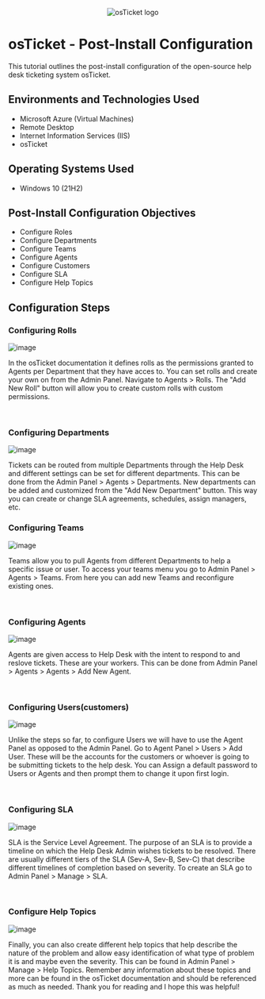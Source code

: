 <p align="center">
<img src="https://i.imgur.com/Clzj7Xs.png" alt="osTicket logo"/>
</p>

<h1>osTicket - Post-Install Configuration</h1>
This tutorial outlines the post-install configuration of the open-source help desk ticketing system osTicket.<br />

<h2>Environments and Technologies Used</h2>

- Microsoft Azure (Virtual Machines)
- Remote Desktop
- Internet Information Services (IIS)
- osTicket

<h2>Operating Systems Used </h2>

- Windows 10</b> (21H2)

<h2>Post-Install Configuration Objectives</h2>

- Configure Roles
- Configure Departments
- Configure Teams
- Configure Agents
- Configure Customers
- Configure SLA
- Configure Help Topics

<h2>Configuration Steps</h2>

<h3>Configuring Rolls</h3>

![image](https://github.com/GavinInSpace/post-install-config/assets/153689700/dddd7bee-3ca7-4220-8d01-ad0039a08799)

<p>
  In the osTicket documentation it defines rolls as the permissions granted to Agents per Department that they have acces to. You can set rolls and create your own on from the Admin Panel. Navigate to Agents > Rolls. The "Add New Roll" button will allow you to create custom rolls with custom permissions.
</p>
<br />

<h3>Configuring Departments</h3>

![image](https://github.com/GavinInSpace/post-install-config/assets/153689700/4badc448-f78c-4c30-af69-fb69d82d0336)

<p>
  Tickets can be routed from multiple Departments through the Help Desk and different settings can be set for different departments. This can be done from the Admin Panel > Agents > Departments. New departments can be added and customized from the "Add New Department" button. This way you can create or change SLA agreements, schedules, assign managers, etc.
<br />

<h3>Configuring Teams</h3>

![image](https://github.com/GavinInSpace/post-install-config/assets/153689700/c05abce9-fb69-4c6d-a135-b0cc52fc420c)

<p>
  Teams allow you to pull Agents from different Departments to help a specific issue or user. To access your teams menu you go to Admin Panel > Agents > Teams. From here you can add new Teams and reconfigure existing ones.
</p>
<br />

<h3>Configuring Agents</h3>

![image](https://github.com/GavinInSpace/post-install-config/assets/153689700/470271b4-3068-4373-beb4-116f98e7cf41)

<p>
  Agents are given access to Help Desk with the intent to respond to and reslove tickets. These are your workers. This can be done from Admin Panel > Agents > Agents > Add New Agent. 
</p>
<br />

<h3>Configuring Users(customers)</h3>

![image](https://github.com/GavinInSpace/post-install-config/assets/153689700/44fafda0-cda8-4d02-b220-aef6760a95b9)

<p>
  Unlike the steps so far, to configure Users we will have to use the Agent Panel as opposed to the Admin Panel. Go to Agent Panel > Users > Add User. These will be the accounts for the customers or whoever is going to be submitting tickets to the help desk. You can Assign a default password to Users or Agents and then prompt them to change it upon first login. 
</p>
<br />

<h3>Configuring SLA</h3>

  ![image](https://github.com/GavinInSpace/post-install-config/assets/153689700/907b770d-2837-4ae5-b322-a7af0f7b5a41)

<p>
  SLA is the Service Level Agreement. The purpose of an SLA is to provide a timeline on which the Help Desk Admin wishes tickets to be resolved. There are usually different tiers of the SLA (Sev-A, Sev-B, Sev-C) that describe different timelines of completion based on severity. To create an SLA go to Admin Panel > Manage > SLA. 
</p>
<br />

<h3>Configure Help Topics</h3>

![image](https://github.com/GavinInSpace/post-install-config/assets/153689700/0b257097-fe54-4fe8-a9e3-6bbd2a4e7463)

<p>
  Finally, you can also create different help topics that help describe the nature of the problem and allow easy identification of what type of problem it is and maybe even the severity. This can be found in Admin Panel > Manage > Help Topics. Remember any information about these topics and more can be found in the osTicket documentation and should be referenced as much as needed. Thank you for reading and I hope this was helpful!
</p>
